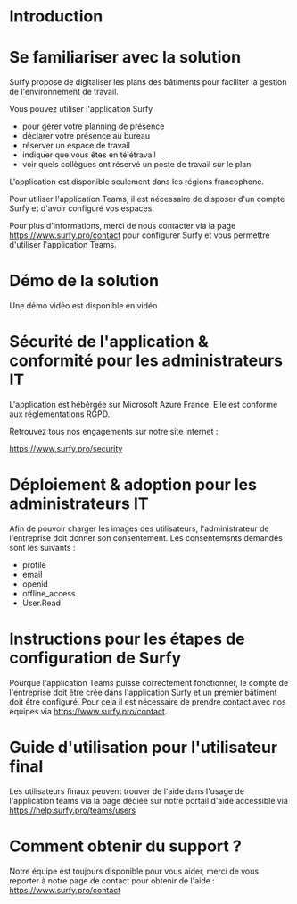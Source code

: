 # Introduction

# Se familiariser avec la solution

Surfy propose de digitaliser les plans des bâtiments pour faciliter la gestion de l'environnement de travail. 

Vous pouvez utiliser l'application Surfy 
- pour gérer votre planning de présence
- déclarer votre présence au bureau
- réserver un espace de travail
- indiquer que vous êtes en télétravail
- voir quels collègues ont réservé un poste de travail sur le plan

L'application est disponible seulement dans les régions francophone. 

Pour utiliser l'application Teams, il est nécessaire de disposer d'un compte Surfy et d'avoir configuré vos espaces.

Pour plus d'informations, merci de nous contacter via la page https://www.surfy.pro/contact pour configurer Surfy et vous permettre d'utiliser l'application Teams.

# Démo de la solution

Une démo vidéo est disponible en vidéo 

<Youtube code="0x6KKyPN7Zc"/>

# Sécurité de l'application & conformité pour les administrateurs IT

L'application est hébérgée sur Microsoft Azure France. Elle est conforme aux réglementations RGPD.

Retrouvez tous nos engagements sur notre site internet :

https://www.surfy.pro/security

# Déploiement & adoption pour les administrateurs IT

Afin de pouvoir charger les images des utilisateurs, l'administrateur de l'entreprise doit donner son consentement.
Les consentemsnts demandés sont les suivants :

- profile
- email
- openid
- offline_access
- User.Read

# Instructions pour les étapes de configuration de Surfy

Pourque l'application Teams puisse correctement fonctionner, le compte de l'entreprise doit être crée dans l'application Surfy et un premier bâtiment doit être configuré.
Pour cela il est nécessaire de prendre contact avec nos équipes via https://www.surfy.pro/contact.

# Guide d'utilisation pour l'utilisateur final

Les utilisateurs finaux peuvent trouver de l'aide dans l'usage de l'application teams via la page dédiée sur notre portail d'aide accessible via https://help.surfy.pro/teams/users

# Comment obtenir du support ?

Notre équipe est toujours disponible pour vous aider, merci de vous reporter à notre page de contact pour obtenir de l'aide : https://www.surfy.pro/contact
